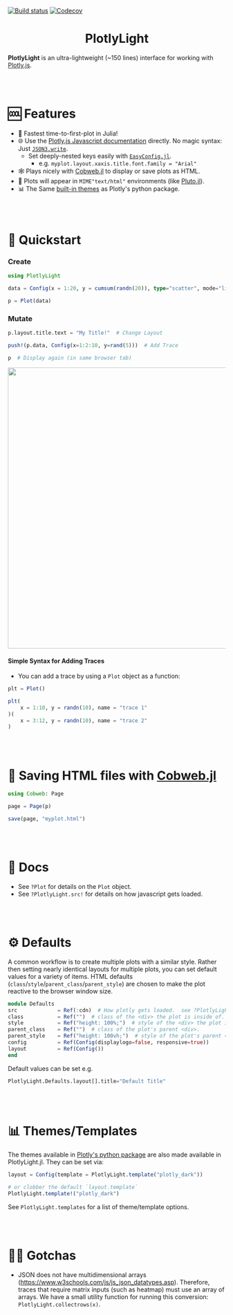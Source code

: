 [![Build status](https://github.com/joshday/PlotlyLight.jl/workflows/CI/badge.svg)](https://github.com/joshday/PlotlyLight.jl/actions?query=workflow%3ACI+branch%3Amaster)
[![Codecov](https://codecov.io/gh/joshday/PlotlyLight.jl/branch/master/graph/badge.svg)](https://codecov.io/gh/joshday/PlotlyLight.jl)


<h1 align="center">PlotlyLight</h1>

**PlotlyLight** is an ultra-lightweight (~150 lines) interface for working with [Plotly.js](https://plotly.com/javascript/).

<br><br>

# 🆒 Features

- 🚀 Fastest time-to-first-plot in Julia!
- 🌐 Use the [Plotly.js Javascript documentation](https://plotly.com/javascript/) directly.  No magic syntax: Just [`JSON3.write`](https://github.com/quinnj/JSON3.jl).
    - Set deeply-nested keys easily with [`EasyConfig.jl`](https://github.com/joshday/EasyConfig.jl).
        - e.g. `myplot.layout.xaxis.title.font.family = "Arial"`
- 🕸️ Plays nicely with [Cobweb.jl](https://github.com/joshday/Cobweb.jl) to display or save plots as HTML.
- 🎈 Plots will appear in `MIME"text/html"` environments (like [Pluto.jl](https://github.com/fonsp/Pluto.jl)).
- 📊 The Same [built-in themes](https://plotly.com/python/templates/) as Plotly's python package.

<br><br>

# 🚀 Quickstart

### Create

```julia
using PlotlyLight

data = Config(x = 1:20, y = cumsum(randn(20)), type="scatter", mode="lines+markers")

p = Plot(data)
```

### Mutate

```julia
p.layout.title.text = "My Title!"  # Change Layout

push!(p.data, Config(x=1:2:10, y=rand(5)))  # Add Trace

p  # Display again (in same browser tab)
```
<p align="center">
    <img width=650 src="https://user-images.githubusercontent.com/8075494/151987917-15a1c0fa-8f1f-483d-b662-cb8eaba5c7bf.png">
</p>

#### Simple Syntax for Adding Traces

- You can add a trace by using a `Plot` object as a function:

```julia
plt = Plot()

plt(
    x = 1:10, y = randn(10), name = "trace 1"
)(
    x = 3:12, y = randn(10), name = "trace 2"
)
```

<br><br>

# 📄 Saving HTML files with [Cobweb.jl](https://github.com/joshday/Cobweb.jl)

```julia
using Cobweb: Page

page = Page(p)

save(page, "myplot.html")
```

<br><br>

# 📖 Docs

- See `?Plot` for details on the `Plot` object.
- See `?PlotlyLight.src!` for details on how javascript gets loaded.

<br><br>

# ⚙️ Defaults

A common workflow is to create multiple plots with a similar style.  Rather then setting nearly identical layouts for multiple plots, you can set default values for a variety of items.  HTML defaults (`class`/`style`/`parent_class`/`parent_style`) are chosen to make the plot reactive to the browser window size.

```julia
module Defaults
src             = Ref(:cdn)  # How plotly gets loaded.  see ?PlotlyLight.src!
class           = Ref("")  # class of the <div> the plot is inside of.
style           = Ref("height: 100%;")  # style of the <div> the plot is inside of.
parent_class    = Ref("")  # class of the plot's parent <div>.
parent_style    = Ref("height: 100vh;")  # style of the plot's parent <div>.
config          = Ref(Config(displaylogo=false, responsive=true))
layout          = Ref(Config())
end
```

Default values can be set e.g.

```julia
PlotlyLight.Defaults.layout[].title="Default Title"
```

<br><br>

# 📊 Themes/Templates

The themes available in [Plotly's python package](https://plotly.com/python/templates/) are also made available in PlotlyLight.jl.  They can be set via:

```julia
layout = Config(template = PlotlyLight.template("plotly_dark"))

# or clobber the default `layout.template`
PlotlyLight.template!("plotly_dark")
```

See `PlotlyLight.templates` for a list of theme/template options.

<br><br>

# 😵‍💫 Gotchas

- JSON does not have multidimensional arrays (https://www.w3schools.com/js/js_json_datatypes.asp).  Therefore, traces that require matrix inputs (such as heatmap) must use an array of arrays.  We have a small utility function for running this conversion: `PlotlyLight.collectrows(x)`.
